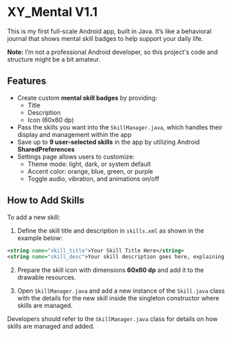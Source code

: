 # XY_Mental V1.1
This is my first full-scale Android app, built in Java. It’s like a behavioral journal that shows mental skill badges to help support your daily life.

**Note:** I’m not a professional Android developer, so this project's code and structure might be a bit amateur.

## Features

- Create custom **mental skill badges** by providing:
  - Title  
  - Description  
  - Icon (60x60 dp)
- Pass the skills you want into the `SkillManager.java`, which handles their display and management within the app
- Save up to **9 user-selected skills** in the app by utilizing Android **SharedPreferences**
- Settings page allows users to customize:
  - Theme mode: light, dark, or system default  
  - Accent color: orange, blue, green, or purple  
  - Toggle audio, vibration, and animations on/off

## How to Add Skills

To add a new skill:

1. Define the skill title and description in `skills.xml` as shown in the example below:

```xml
<string name="skill_title">Your Skill Title Here</string>
<string name="skill_desc">Your skill description goes here, explaining the skill and how to apply it.</string>
```

2. Prepare the skill icon with dimensions **60x60 dp** and add it to the drawable resources.

3. Open `SkillManager.java` and add a new instance of the `Skill.java` class with the details for the new skill inside the singleton constructor where skills are managed.

Developers should refer to the `SkillManager.java` class for details on how skills are managed and added.
